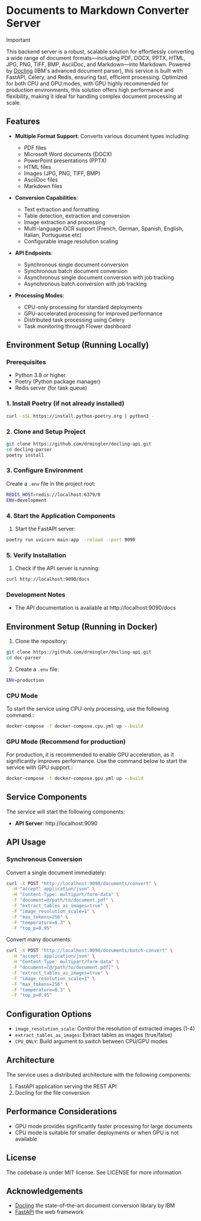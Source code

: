 # Documents to Markdown Converter Server

> [!IMPORTANT]
> This backend server is a robust, scalable solution for effortlessly converting a wide range of document formats—including PDF, DOCX, PPTX, HTML, JPG, PNG, TIFF, BMP, AsciiDoc, and Markdown—into Markdown. Powered by [Docling](https://github.com/DS4SD/docling) (IBM's advanced document parser), this service is built with FastAPI, Celery, and Redis, ensuring fast, efficient processing. Optimized for both CPU and GPU modes, with GPU highly recommended for production environments, this solution offers high performance and flexibility, making it ideal for handling complex document processing at scale.

## Features
- **Multiple Format Support**: Converts various document types including:
  - PDF files
  - Microsoft Word documents (DOCX)
  - PowerPoint presentations (PPTX)
  - HTML files
  - Images (JPG, PNG, TIFF, BMP)
  - AsciiDoc files
  - Markdown files

- **Conversion Capabilities**:
  - Text extraction and formatting
  - Table detection, extraction and conversion
  - Image extraction and processing
  - Multi-language OCR support (French, German, Spanish, English, Italian, Portuguese etc)
  - Configurable image resolution scaling

- **API Endpoints**:
  - Synchronous single document conversion
  - Synchronous batch document conversion
  - Asynchronous single document conversion with job tracking
  - Asynchronous batch conversion with job tracking

- **Processing Modes**:
  - CPU-only processing for standard deployments
  - GPU-accelerated processing for improved performance
  - Distributed task processing using Celery
  - Task monitoring through Flower dashboard

## Environment Setup (Running Locally)

### Prerequisites
- Python 3.8 or higher
- Poetry (Python package manager)
- Redis server (for task queue)

### 1. Install Poetry (if not already installed)
```bash
curl -sSL https://install.python-poetry.org | python3 -
```

### 2. Clone and Setup Project
```bash
git clone https://github.com/drmingler/docling-api.git
cd docling-parser
poetry install
```

### 3. Configure Environment
Create a `.env` file in the project root:
```bash
REDIS_HOST=redis://localhost:6379/0
ENV=development
```

### 4. Start the Application Components

1. Start the FastAPI server:
```bash
poetry run uvicorn main:app --reload --port 9090
```

### 5. Verify Installation

1. Check if the API server is running:
```bash
curl http://localhost:9090/docs
```

### Development Notes

- The API documentation is available at http://localhost:9090/docs

## Environment Setup (Running in Docker)

1. Clone the repository:
```bash
git clone https://github.com/drmingler/docling-api.git
cd doc-parser
```

2. Create a `.env` file:
```bash
ENV=production
```

### CPU Mode
To start the service using CPU-only processing, use the following command.:
```bash
docker-compose -f docker-compose.cpu.yml up --build
```

### GPU Mode (Recommend for production)
For production, it is recommended to enable GPU acceleration, as it significantly improves performance. Use the command below to start the service with GPU support.:
```bash
docker-compose -f docker-compose.gpu.yml up --build
```

## Service Components

The service will start the following components:

- **API Server**: http://localhost:9090

## API Usage

### Synchronous Conversion

Convert a single document immediately:

```bash
curl -X POST "http://localhost:9090/documents/convert" \
  -H "accept: application/json" \
  -H "Content-Type: multipart/form-data" \
  -F "document=@/path/to/document.pdf" \
  -F "extract_tables_as_images=true" \
  -F "image_resolution_scale=1" \
  -F "max_tokens=256" \
  -F "temperature=0.3" \
  -F "top_p=0.95"
```

Convert many documents:

```bash
curl -X POST "http://localhost:9090/documents/batch-convert" \
  -H "accept: application/json" \
  -H "Content-Type: multipart/form-data" \
  -F "document=[@/path/to/document.pdf]" \
  -F "extract_tables_as_images=true" \
  -F "image_resolution_scale=1" \
  -F "max_tokens=256" \
  -F "temperature=0.3" \
  -F "top_p=0.95"
```
## Configuration Options

- `image_resolution_scale`: Control the resolution of extracted images (1-4)
- `extract_tables_as_images`: Extract tables as images (true/false)
- `CPU_ONLY`: Build argument to switch between CPU/GPU modes

## Architecture

The service uses a distributed architecture with the following components:

1. FastAPI application serving the REST API
2. Docling for the file conversion

## Performance Considerations

- GPU mode provides significantly faster processing for large documents
- CPU mode is suitable for smaller deployments or when GPU is not available

## License
The codebase is under MIT license. See LICENSE for more information

## Acknowledgements
- [Docling](https://github.com/DS4SD/docling) the state-of-the-art document conversion library by IBM
- [FastAPI](https://fastapi.tiangolo.com/) the web framework
